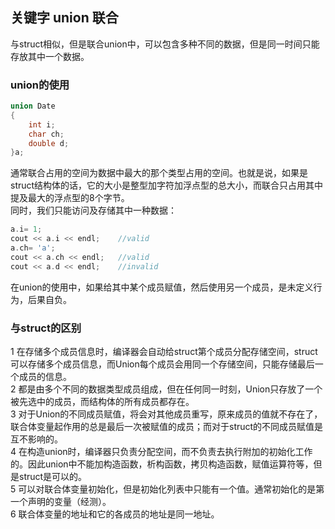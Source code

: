 ## 关键字 union 联合
与struct相似，但是联合union中，可以包含多种不同的数据，但是同一时间只能存放其中一个数据。   
### union的使用
```c
union Date   
{   
	int i;	 
	char ch;   
	double d;   
}a;  
```  
通常联合占用的空间为数据中最大的那个类型占用的空间。也就是说，如果是struct结构体的话，它的大小是整型加字符加浮点型的总大小，而联合只占用其中提及最大的浮点型的8个字节。   
同时，我们只能访问及存储其中一种数据：   
```c
a.i= 1;   
cout << a.i << endl;	//valid  
a.ch= 'a';   
cout << a.ch << endl;	//valid   
cout << a.d << endl;	//invalid     
```   
在union的使用中，如果给其中某个成员赋值，然后使用另一个成员，是未定义行为，后果自负。   
### 与struct的区别
1 在存储多个成员信息时，编译器会自动给struct第个成员分配存储空间，struct 可以存储多个成员信息，而Union每个成员会用同一个存储空间，只能存储最后一个成员的信息。   
2 都是由多个不同的数据类型成员组成，但在任何同一时刻，Union只存放了一个被先选中的成员，而结构体的所有成员都存在。  
3 对于Union的不同成员赋值，将会对其他成员重写，原来成员的值就不存在了，联合体变量起作用的总是最后一次被赋值的成员；而对于struct的不同成员赋值是互不影响的。  
4 在构造union时，编译器只负责分配空间，而不负责去执行附加的初始化工作的。因此union中不能加构造函数，析构函数，拷贝构造函数，赋值运算符等，但是struct是可以的。   
5 可以对联合体变量初始化，但是初始化列表中只能有一个值。通常初始化的是第一个声明的变量（经测）。      
6 联合体变量的地址和它的各成员的地址是同一地址。    